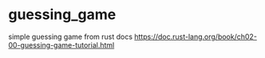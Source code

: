 # guessing_game

simple guessing game from rust docs
https://doc.rust-lang.org/book/ch02-00-guessing-game-tutorial.html
